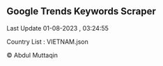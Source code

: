 

## Google Trends Keywords Scraper 
 
Last Update 01-08-2023 , 03:24:55

Country List :
VIETNAM.json



© Abdul Muttaqin 
